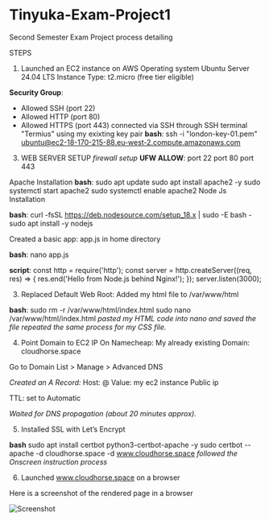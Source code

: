 # Tinyuka-Exam-Project1
Second Semester Exam Project process detailing


STEPS

1) Launched an EC2 instance on AWS
Operating system Ubuntu Server 24.04 LTS
Instance Type: t2.micro (free tier eligible)

**Security Group**:
- Allowed SSH (port 22)
- Allowed HTTP (port 80)
- Allowed HTTPS (port 443)
connected via SSH through SSH terminal "Termius" using my exixting key pair
**bash**:
ssh -i "london-key-01.pem" ubuntu@ec2-18-170-215-88.eu-west-2.compute.amazonaws.com

3) WEB SERVER SETUP
*firewall setup*
**UFW ALLOW**:
port 22
port 80
port 443

Apache Installation
**bash**:
sudo apt update
sudo apt install apache2 -y
sudo systemctl start apache2
sudo systemctl enable apache2
Node Js Installation 
  
**bash**:
curl -fsSL https://deb.nodesource.com/setup_18.x | sudo -E bash -
sudo apt install -y nodejs
  
Created a basic app: app.js  in home directory
  
**bash**:
nano app.js
 
**script**:
const http = require('http');
const server = http.createServer((req, res) => {
res.end('Hello from Node.js behind Nginx!');
});
server.listen(3000);

3) Replaced Default Web Root:
   Added my html file to /var/www/html

**bash**:
sudo rm -r /var/www/html/index.html
sudo nano /var/www/html/index.html
*pasted my HTML code into nano and saved the file*
*repeated the same process for my CSS file.*

4) Point Domain to EC2 IP
On Namecheap:
My already existing Domain: cloudhorse.space

Go to Domain List > Manage > Advanced DNS

*Created an A Record:*
Host: @
Value: my ec2 instance Public ip 

TTL: set to Automatic

*Waited for DNS propagation (about 20 minutes approx).*

5) Installed SSL with Let’s Encrypt

**bash**
sudo apt install certbot python3-certbot-apache -y
sudo certbot --apache -d cloudhorse.space -d www.cloudhorse.space
*followed the Onscreen instruction process*

6)   Launched www.cloudhorse.space on a browser

Here is a screenshot of the rendered page in a browser 

![Screenshot ](https://github.com/user-attachments/assets/6b6024ec-0737-4012-93da-9269ee7d61ba)

  
    
    
